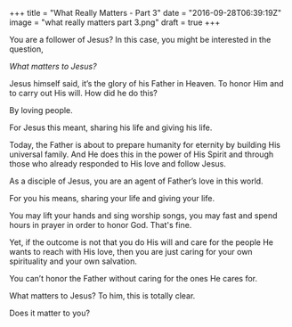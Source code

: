 +++
title = "What Really Matters - Part 3"
date = "2016-09-28T06:39:19Z"
image = "what really matters part 3.png"
draft = true
+++

You are a follower of Jesus? In this case, you might be interested in the question,

*What matters to Jesus?*

Jesus himself said, it’s the glory of his Father in Heaven. To honor Him and to carry out His will. How did he do this? 

By loving people. 

For Jesus this meant, sharing his life and giving his life.

Today, the Father is about to prepare humanity for eternity by building His universal family. And He does this in the power of His Spirit and through those who already responded to His love and follow Jesus. 

As a disciple of Jesus, you are an agent of Father’s love in this world. 

For you his means, sharing your life and giving your life.

You may lift your hands and sing worship songs, you may fast and spend hours in prayer in order to honor God. That's fine. 

Yet, if the outcome is not that you do His will and care for the people He wants to reach with His love, then you are just caring for your own spirituality and your own salvation. 

You can’t honor the Father without caring for the ones He cares for.

What matters to Jesus? To him, this is totally clear.

Does it matter to you?